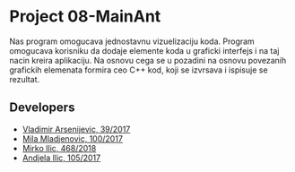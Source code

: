 # Project 08-MainAnt

Nas program omogucava jednostavnu vizuelizaciju koda. Program omogucava korisniku da dodaje elemente koda u graficki interfejs i na taj nacin kreira aplikaciju. Na osnovu cega se u pozadini na osnovu povezanih grafickih elemenata formira ceo C++ kod, koji se izvrsava i ispisuje se rezultat.

## Developers

- [Vladimir Arsenijevic, 39/2017](https://gitlab.com/Alienso)
- [Mila Mladjenovic, 100/2017](https://gitlab.com/milamladjenovic)
- [Mirko Ilic, 468/2018](https://gitlab.com/Mirko07998)
- [Andjela Ilic, 105/2017](https://gitlab.com/ilicandjela)

